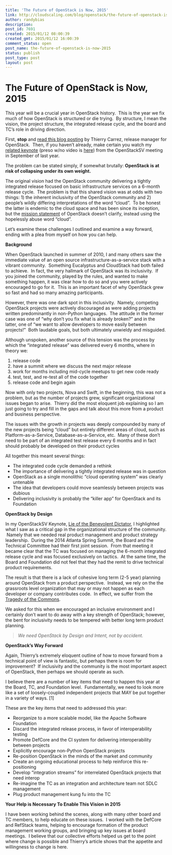 ```yaml
---
title: 'The Future of OpenStack is Now, 2015'
link: http://cloudscaling.com/blog/openstack/the-future-of-openstack-is-now-2015/
author: randybias
description: 
post_id: 7691
created: 2015/01/12 08:00:39
created_gmt: 2015/01/12 16:00:39
comment_status: open
post_name: the-future-of-openstack-is-now-2015
status: publish
post_type: post
layout: post
---
```


# The Future of OpenStack is Now, 2015

This year will be a crucial year in OpenStack history.  This is the year we fix much of how OpenStack is structured or die trying.  By structure, I mean the vision, the project structure, the integrated release cycle, and the board and TC’s role in driving direction.

First, **stop** and [read this blog posting](http://ttx.re/the-way-forward.html) by Thierry Carrez, release manager for OpenStack.  Then, if you haven’t already, make certain you watch my [related keynote](https://www.youtube.com/watch?v=zOAb6wfBYxU) (preso w/no video is [here](http://www.slideshare.net/mirantis/randy-bias-cloud-scaling-openstacksv)) from the OpenStackSV meeting in September of last year.

The problem can be stated simply, if somewhat brutally: **OpenStack is at risk of collapsing under its own weight.**

The original vision had the OpenStack community delivering a tightly integrated release focused on basic infrastructure services on a 6-month release cycle.  The problem is that this shared vision was at odds with two things: 1) the inherent inclusivity of the OpenStack community and 2) people’s wildly differing interpretations of the word “cloud”.  To be honest the latter is endemic to the cloud space and has been since its inception, but the [mission statement](https://wiki.openstack.org/wiki/Main_Page) of OpenStack doesn’t clarify, instead using the hopelessly abuse word “cloud”.

Let’s examine these challenges I outlined and examine a way forward, ending with a plea from myself on how you can help.

**Background**

When OpenStack launched in summer of 2010, I and many others saw the immediate value of an open source infrastructure-as-a-service stack with a vibrant community.  Something Eucalyptus and CloudStack had both failed to achieve.  In fact, the very hallmark of OpenStack was its inclusivity.  If you joined the community, played by the rules, and wanted to make something happen, it was clear how to do so and you were actively encouraged to go for it.  This is an important facet of why OpenStack grew so fast and had so many amazing participants.

However, there was one dark spot in this inclusivity.  Namely, competing OpenStack projects were actively discouraged as were adding projects written predominantly in non-Python languages.  The attitude in the former case was one of “why don’t you fix what is already broken?” and in the latter, one of “we want to allow developers to move easily between projects!”  Both laudable goals, but both ultimately unwieldy and misguided.

Although unspoken, another source of this tension was the process by which the “integrated release” was delivered every 6 months, where in theory we:

  1. release code
  2. have a summit where we discuss the next major release
  3. work for months including mid-cycle meetups to get new code ready
  4. test, test, and re-test all of the code together
  5. release code and begin again

Now with only two projects, Nova and Swift, in the beginning, this was not a problem, but as the number of projects grew, significant organizational issues began to arise.  Thierry did the most eloquent job explaining so I am just going to try and fill in the gaps and talk about this more from a product and business perspective.

The issues with the growth in projects was deeply compounded by many of the new projects being “cloud” but entirely different areas of cloud, such as Platform-as-a-Service, Database-as-a-Service, etc.  Many of these don’t need to be part of an integrated test release every 6 months and in fact should probably be developed on their product cycles

All together this meant several things:

  * The integrated code cycle demanded a rethink
  * The importance of delivering a tightly integrated release was in question
  * OpenStack as a single monolithic “cloud operating system” was clearly untenable
  * The idea that developers could move seamlessly between projects was dubious
  * Delivering inclusivity is probably the “killer app” for OpenStack and its Foundation

**OpenStack by Design**

In my OpenStackSV Keynote, [Lie of the Benevolent Dictator](http://www.slideshare.net/mirantis/randy-bias-cloud-scaling-openstacksv), I highlighted what I saw as a critical gap in the organizational structure of the community.  Namely that we needed real product management and product strategy leadership.  During the 2014 Atlanta Spring Summit, the Board and the Technical Committee had their first joint session.  From that meeting it became clear that the TC was focused on managing the 6-month integrated release cycle and was focused exclusively on tactics.  At the same time, the Board and Foundation did not feel that they had the remit to drive technical product requirements.

The result is that there is a lack of cohesive long term (2-5 year) planning around OpenStack from a product perspective.  Instead, we rely on the the grassroots level organization that may or may not happen as each developer or company contributes code.  In effect, we suffer from the [Tragedy of the Commons](https://en.wikipedia.org/wiki/Tragedy_of_the_commons).

We asked for this when we encouraged an inclusive environment and I certainly don’t want to do away with a key strength of OpenStack; however, the bent for inclusivity needs to be tempered with better long term product planning.

> _We need OpenStack by Design and Intent, not by accident._

**OpenStack’s Way Forward**

Again, Thierry’s extremely eloquent outline of how to move forward from a technical point of view is fantastic, but perhaps there is room for improvement?  If inclusivity and the community is the most important aspect of OpenStack, then perhaps we should operate as such.

I believe there are a number of key items that need to happen this year at the Board, TC, and Foundation level.  Fundamentally, we need to look more like a set of loosely-coupled independent projects that MAY be put together in a variety of ways. [1]

These are the key items that need to addressed this year:

  * Reorganize to a more scalable model, like the Apache Software Foundation
  * Discard the integrated release process, in favor of interoperability testing
  * Promote DefCore and the CI system for delivering interoperability between projects
  * Explicitly encourage non-Python OpenStack projects
  * Re-position OpenStack in the minds of the market and community
  * Create an ongoing educational process to help reinforce this re-positioning
  * Develop “integration streams” for interrelated OpenStack projects that need interop
  * Re-imagine the TC as an integration and architecture team not SDLC management
  * Plug product management kung fu into the TC

**Your Help is Necessary To Enable This Vision in 2015**

I have been working behind the scenes, along with many other board and TC members, to help educate on these issues.  I worked with the DefCore and RefStack teams, helping to encourage formation of the product management working groups, and bringing up key issues at board meetings.  I believe that our collective efforts helped us get to the point where change is possible and Thierry’s article shows that the appetite and willingness to change is here.